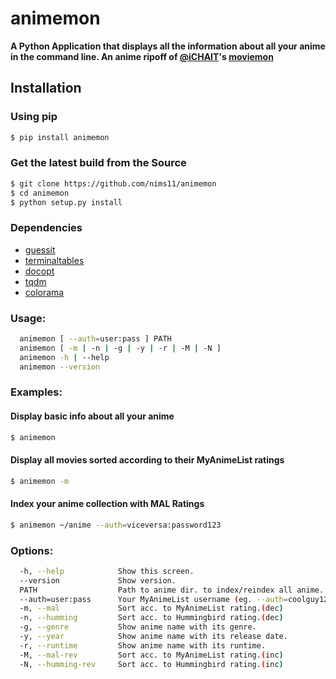 # animemon

**A Python Application that displays all the information about all your anime in the command line. An anime ripoff of [@iCHAIT](https://github.com/iCHAIT)'s [moviemon](https://github.com/iCHAIT/moviemon)**

## Installation

### Using pip
```sh
$ pip install animemon
```

### Get the latest build from the Source
```sh
$ git clone https://github.com/nims11/animemon
$ cd animemon
$ python setup.py install
```

### Dependencies

* [guessit](https://github.com/guessit-io/guessit)
* [terminaltables](https://github.com/Robpol86/terminaltables)
* [docopt](https://github.com/docopt/docopt)
* [tqdm](https://github.com/tqdm/tqdm)
* [colorama](https://github.com/tartley/colorama)


### Usage:
```sh
  animemon [ --auth=user:pass ] PATH
  animemon [ -m | -n | -g | -y | -r | -M | -N ]
  animemon -h | --help
  animemon --version
```

### Examples:

#### Display basic info about all your anime
```sh
$ animemon
```

#### Display all movies sorted according to their MyAnimeList ratings 
```sh
$ animemon -m
```

#### Index your anime collection with MAL Ratings
```sh
$ animemon ~/anime --auth=viceversa:password123
```

### Options:
```sh
  -h, --help            Show this screen.
  --version             Show version.
  PATH                  Path to anime dir. to index/reindex all anime.
  --auth=user:pass      Your MyAnimeList username (eg. --auth=coolguy123:password12)
  -m, --mal             Sort acc. to MyAnimeList rating.(dec)
  -n, --humming         Sort acc. to Hummingbird rating.(dec)
  -g, --genre           Show anime name with its genre.
  -y, --year            Show anime name with its release date.
  -r, --runtime         Show anime name with its runtime.
  -M, --mal-rev         Sort acc. to MyAnimeList rating.(inc)
  -N, --humming-rev     Sort acc. to Hummingbird rating.(inc)
```
